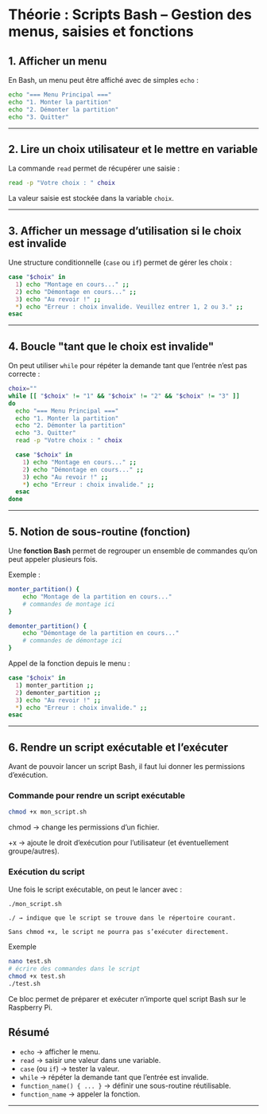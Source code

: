 # Théorie : Scripts Bash – Gestion des menus, saisies et fonctions

## 1. Afficher un menu
En Bash, un menu peut être affiché avec de simples `echo` :
```bash
echo "=== Menu Principal ==="
echo "1. Monter la partition"
echo "2. Démonter la partition"
echo "3. Quitter"
```

---

## 2. Lire un choix utilisateur et le mettre en variable
La commande `read` permet de récupérer une saisie :
```bash
read -p "Votre choix : " choix
```
La valeur saisie est stockée dans la variable `choix`.

---

## 3. Afficher un message d’utilisation si le choix est invalide
Une structure conditionnelle (`case` ou `if`) permet de gérer les choix :
```bash
case "$choix" in
  1) echo "Montage en cours..." ;;
  2) echo "Démontage en cours..." ;;
  3) echo "Au revoir !" ;;
  *) echo "Erreur : choix invalide. Veuillez entrer 1, 2 ou 3." ;;
esac
```

---

## 4. Boucle "tant que le choix est invalide"
On peut utiliser `while` pour répéter la demande tant que l’entrée n’est pas correcte :
```bash
choix=""
while [[ "$choix" != "1" && "$choix" != "2" && "$choix" != "3" ]]
do
  echo "=== Menu Principal ==="
  echo "1. Monter la partition"
  echo "2. Démonter la partition"
  echo "3. Quitter"
  read -p "Votre choix : " choix

  case "$choix" in
    1) echo "Montage en cours..." ;;
    2) echo "Démontage en cours..." ;;
    3) echo "Au revoir !" ;;
    *) echo "Erreur : choix invalide." ;;
  esac
done
```

---

## 5. Notion de sous-routine (fonction)
Une **fonction Bash** permet de regrouper un ensemble de commandes qu’on peut appeler plusieurs fois.

Exemple :
```bash
monter_partition() {
    echo "Montage de la partition en cours..."
    # commandes de montage ici
}

demonter_partition() {
    echo "Démontage de la partition en cours..."
    # commandes de démontage ici
}
```

Appel de la fonction depuis le menu :
```bash
case "$choix" in
  1) monter_partition ;;
  2) demonter_partition ;;
  3) echo "Au revoir !" ;;
  *) echo "Erreur : choix invalide." ;;
esac
```

---

## 6. Rendre un script exécutable et l’exécuter  

Avant de pouvoir lancer un script Bash, il faut lui donner les permissions d’exécution.

### Commande pour rendre un script exécutable  
```bash
chmod +x mon_script.sh  
```
chmod → change les permissions d’un fichier.  
  
+x → ajoute le droit d’exécution pour l’utilisateur (et éventuellement groupe/autres).  

### Exécution du script  

Une fois le script exécutable, on peut le lancer avec :
```bash
./mon_script.sh  
```
    ./ → indique que le script se trouve dans le répertoire courant.

    Sans chmod +x, le script ne pourra pas s’exécuter directement.

Exemple
```bash
nano test.sh
# écrire des commandes dans le script
chmod +x test.sh
./test.sh

```
Ce bloc permet de préparer et exécuter n’importe quel script Bash sur le Raspberry Pi.

## Résumé
- `echo` → afficher le menu.  
- `read` → saisir une valeur dans une variable.  
- `case` (ou `if`) → tester la valeur.  
- `while` → répéter la demande tant que l’entrée est invalide.  
- `function_name() { ... }` → définir une sous-routine réutilisable.  
- `function_name` → appeler la fonction.  

---

